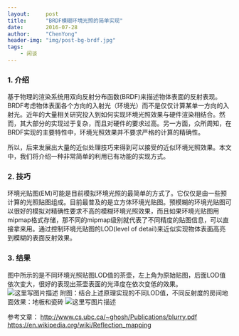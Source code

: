 ```yaml
---
layout:     post
title:      "BRDF模糊环境光照的简单实现"
date:       2016-07-28
author:     "ChenYong"
header-img: "img/post-bg-brdf.jpg"
tags:
    - 闲谈
---
```


### 1. 介绍 
基于物理的渲染系统用双向反射分布函数(BRDF)来描述物体表面的反射表现。BRDF考虑物体表面各个方向的入射光（环境光）而不是仅仅计算某单一方向的入射光。近年的大量相关研究投入到如何实现环境光照效果与硬件渲染相结合。然而，其大部分的实现过于复杂，而且对硬件的要求过高。另一方面，众所周知，在BRDF实现的主要特性中，环境光照效果并不要求严格的计算的精确性。

所以，后来发展出大量的近似处理技巧来得到可以接受的近似环境光照效果。本文中，我们将介绍一种非常简单的利用已有功能的实现方式。
### 2. 技巧
环境光贴图(EM)可能是目前模拟环境光照的最简单的方式了。它仅仅是由一些预计算的光照贴图组成。目前最普及的是立方体环境光贴图。预模糊的环境光贴图可以很好的模拟对精确性要求不高的模糊环境光照效果，而且如果环境光贴图用mipmap格式存储，那不同的mipmap级别就代表了不同精度的贴图信息，可以直接拿来用。通过控制环境光贴图的LOD(level of detail)来近似实现物体表面高亮到模糊的表面反射效果。
### 3. 结果
 
图中所示的是不同环境光照贴图LOD值的茶壶，左上角为原始贴图，后面LOD值依次变大，很好的表现出茶壶表面的光泽度在依次变低的效果。
![这里写图片描述](http://img.blog.csdn.net/20160728194039587)
附图：结合上述原理实现的不同LOD值，不同反射度的房间地面效果：地板和瓷砖
![这里写图片描述](http://img.blog.csdn.net/20160728194114963) 

参考文章：
http://www.cs.ubc.ca/~ghosh/Publications/blurry.pdf
https://en.wikipedia.org/wiki/Reflection_mapping
